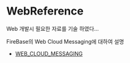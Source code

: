 # WebReference
Web 개발시 필요한 자료를 기술 하였다...

FireBase의 Web Cloud Messaging에 대하여 설명
- [WEB_CLOUD_MESSAGING](https://firebase.google.com/docs/cloud-messaging/admin/send-messages)
